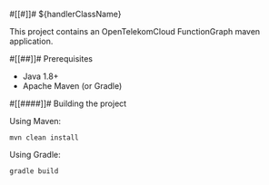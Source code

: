 #[[#]]# ${handlerClassName}

This project contains an OpenTelekomCloud FunctionGraph maven application.

#[[##]]# Prerequisites
- Java 1.8+
- Apache Maven (or Gradle)


#[[####]]# Building the project

Using Maven:
```
mvn clean install
```

Using Gradle:
```
gradle build
```
